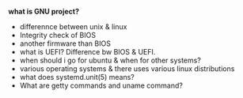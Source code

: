<b> what is GNU project?</b>
- differennce between unix & linux
- Integrity check of BIOS
- another firmware than BIOS
- what is UEFI? Difference bw BIOS & UEFI.
- when should i go for ubuntu & when for other systems?
- various operating systems & there uses
  various linux distributions
- what does systemd.unit(5) means?
- What are getty commands and uname command?

